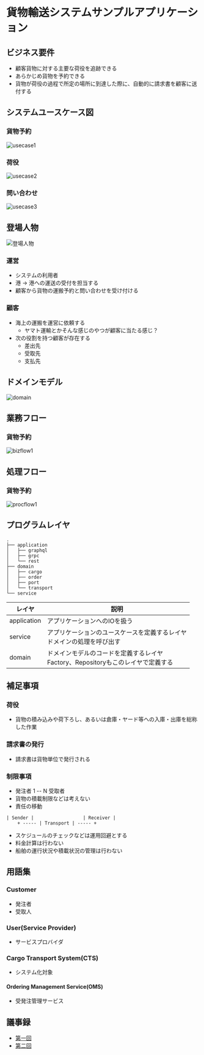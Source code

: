# 貨物輸送システムサンプルアプリケーション
## ビジネス要件
* 顧客貨物に対する主要な荷役を追跡できる
* あらかじめ貨物を予約できる
* 貨物が荷役の過程で所定の場所に到達した際に、自動的に請求書を顧客に送付する


## システムユースケース図
### 貨物予約
![usecase1](docs/usecase/usecase.png)
### 荷役
![usecase2](docs/usecase/usecase_001.png)
### 問い合わせ
![usecase3](docs/usecase/usecase_002.png)


## 登場人物
![登場人物](docs/caracters.png)

### 運営
* システムの利用者
* 港 -> 港への運送の受付を担当する
* 顧客から貨物の運搬予約と問い合わせを受け付ける

### 顧客
* 海上の運搬を運営に依頼する
  - ヤマト運輸とかそんな感じのやつが顧客に当たる感じ？
* 次の役割を持つ顧客が存在する
  - 差出先
  - 受取先
  - 支払先


## ドメインモデル
![domain](docs/domain/domain_20190105.png)


## 業務フロー
### 貨物予約
![bizflow1](docs/sequence/reserve_cargo.png)


## 処理フロー
### 貨物予約
![procflow1](docs/process-flow/reserve_cargo.png)


## プログラムレイヤ
```text
.
├── application
│   ├── graphql
│   ├── grpc
│   └── rest
├── domain
│   ├── cargo
│   ├── order
│   ├── port
│   └── transport
└── service
```

| レイヤ      | 説明                                                                                |
|-------------|-------------------------------------------------------------------------------------|
| application | アプリケーションへのIOを扱う                                                        |
| service     | アプリケーションのユースケースを定義するレイヤ<br>ドメインの処理を呼び出す          |
| domain      | ドメインモデルのコードを定義するレイヤ<br>Factory、Repositoryもこのレイヤで定義する |


## 補足事項
### 荷役
* 貨物の積み込みや荷下ろし、あるいは倉庫・ヤード等への入庫・出庫を総称した作業

### 請求書の発行
* 請求書は貨物単位で発行される

### 制限事項
* 発注者 1 -- N 受取者
* 貨物の積載制限などは考えない
* 責任の移動

```text
| Sender |                  | Receiver |
    + ----- | Transport | ----- +
```

* スケジュールのチェックなどは運用回避とする
* 料金計算は行わない
* 船舶の運行状況や積載状況の管理は行わない


## 用語集
### Customer
* 発注者
* 受取人

### User(Service Provider)
* サービスプロバイダ

### Cargo Transport System(CTS)
* システム化対象

#### Ordering Management Service(OMS)
* 受発注管理サービス


## 議事録
* [第一回](docs/minutes/01.md)
* [第二回](docs/minutes/02.md)
